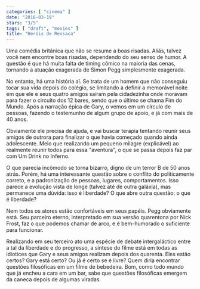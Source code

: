 ```yaml
---
categories: [ "cinema" ]
date: "2016-03-19"
stars: "3/5"
tags: [ "draft", "movies" ]
title: "Heróis de Ressaca"
---
```

Uma comédia britânica que não se resume a boas risadas. Aliás, talvez
você nem encontre boas risadas, dependendo do seu senso de humor. A
questão é que há muita falta de timing cômico na maioria das cenas,
tornando a atuação exagerada de Simon Pegg simplesmente exagerada.

No entanto, há uma história aí. Se trata de um homem que não conseguiu
tocar sua vida depois do colégio, se limitando a definir a memorável
noite em que ele e seus quatro amigos saíram pela cidadezinha onde
moravam para fazer o circuito dos 12 bares, sendo que o último se chama
Fim do Mundo. Após a narração épica de Gary, o vemos em um círculo
de pessoas, fazendo o testemunho de algum grupo de apoio, e já com mais
de 40 anos.

Obviamente ele precisa de ajuda, e vai buscar terapia tentando reunir
seus amigos de outrora para finalizar o que havia começado quando
ainda adolescente. Meio que realizando um pequeno milagre (explicável)
ao realmente reunir todos para essa "aventura", o que se passa depois
faz par com Um Drink no Inferno.

O que parecia incômodo se torna bizarro, digno de um terror B de 50
anos atrás. Porém, há uma interessante questão sobre o conflito
do politicamente correto, e a padronização de pessoas, lugares,
comportamentos. Isso parece a evolução vista de longe (talvez até
de outra galáxia), mas permanece uma dúvida: isso é liberdade? O que
abre outra questão: o que é liberdade?

Nem todos os atores estão confortáveis em seus papéis. Pegg obviamente
está. Seu parceiro eterno, interpretado em sua versão quarentona
por Nick Frost, faz o que podemos chamar de arco, e é bem-humorado o
suficiente para funcionar.

Realizando em seu terceiro ato uma espécie de debate intergaláctico
entre a tal da liberdade e do progresso, a síntese do filme está
em todas as idiotices que Gary e seus amigos realizam depois dos
quarenta. Eles estão certos? Gary está certo? Ou já é certo se
é livre? Quem diria encontrar questões filosóficas em um filme de
bebedeira. Bom, como todo mundo que já encheu a cara em um bar, sabe
que questões filosóficas emergem da caneca depois de algumas viradas.
